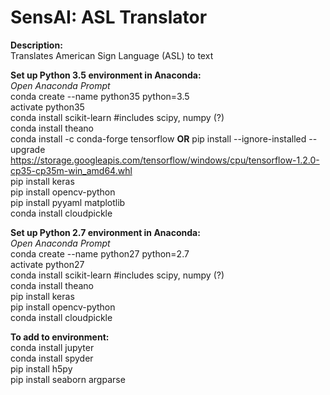 # SensAI: ASL Translator

**Description:**
</br> Translates American Sign Language (ASL) to text

**Set up Python 3.5 environment in Anaconda:**
</br> *Open Anaconda Prompt*
</br> conda create --name python35 python=3.5
</br> activate python35
</br> conda install scikit-learn #includes scipy, numpy (?)
</br> conda install theano
</br> conda install -c conda-forge tensorflow **OR** pip install --ignore-installed --upgrade https://storage.googleapis.com/tensorflow/windows/cpu/tensorflow-1.2.0-cp35-cp35m-win_amd64.whl
</br> pip install keras
</br> pip install opencv-python
</br> pip install pyyaml matplotlib
</br> conda install cloudpickle

**Set up Python 2.7 environment in Anaconda:**
</br> *Open Anaconda Prompt*
</br> conda create --name python27 python=2.7
</br> activate python27
</br> conda install scikit-learn #includes scipy, numpy (?)
</br> conda install theano
</br> pip install keras
</br> pip install opencv-python
</br> conda install cloudpickle

**To add to environment:**
</br> conda install jupyter
</br> conda install spyder
</br> pip install h5py
</br> pip install seaborn argparse
